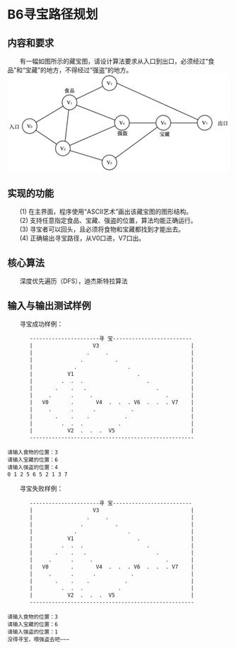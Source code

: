 # B6寻宝路径规划

## 内容和要求
&emsp;&emsp;有一幅如图所示的藏宝图，请设计算法要求从入口到出口，必须经过“食品”和“宝藏”的地方，不得经过“强盗”的地方。  
![藏宝图](/images/map.png)  
 
## 实现的功能
&emsp;&emsp;(1) 在主界面，程序使用“ASCII艺术”画出该藏宝图的图形结构。  
&emsp;&emsp;(2) 支持任意指定食品、宝藏、强盗的位置，算法均能正确运行。  
&emsp;&emsp;(3) 寻宝者可以回头，且必须将食物和宝藏都找到才能出去。  
&emsp;&emsp;(4) 正确输出寻宝路径，从V0口进，V7口出。  


## 核心算法
&emsp;&emsp;深度优先遍历（DFS），迪杰斯特拉算法

## 输入与输出测试样例
&emsp;&emsp;寻宝成功样例：
```
       ----------------------寻 宝-------------------------
       |                   V3                             |
       |                 .     .                          |
       |               .          .                       |
       |             .                .                   |
       |           V1                    .                |
       |         .  .  .                    .             |
       |       .    .   .                      .          |
       |     .      .     .                       .       |
       |   V0       .       V4  .  .  . V6  .  .  . V7    |
       |     .      .      .           .                  |
       |       .    .    .           .                    |
       |         .  .  .           .                      |
       |           V2  .  .  .  V5                        |
       ----------------------------------------------------

请输入食物的位置：3
请输入宝藏的位置：6
请输入强盗的位置：4
0 1 2 5 6 5 2 1 3 7
```
&emsp;&emsp;寻宝失败样例：
```
       ----------------------寻 宝-------------------------
       |                   V3                             |
       |                 .     .                          |
       |               .          .                       |
       |             .                .                   |
       |           V1                    .                |
       |         .  .  .                    .             |
       |       .    .   .                      .          |
       |     .      .     .                       .       |
       |   V0       .       V4  .  .  . V6  .  .  . V7    |
       |     .      .      .           .                  |
       |       .    .    .           .                    |
       |         .  .  .           .                      |
       |           V2  .  .  .  V5                        |
       ----------------------------------------------------

请输入食物的位置：3
请输入宝藏的位置：6
请输入强盗的位置：1
没得寻宝，喂强盗去吧~~~
```